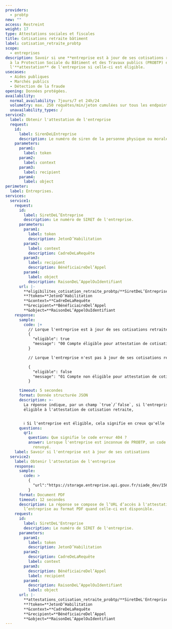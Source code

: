 ```yaml
---
providers:
  - probtp
new: ""
access: Restreint
weight: 17
type: Attestations sociales et fiscales
title: Cotisations retraite bâtiment
label: cotisation_retraite_probtp
scope:
  - entreprises
description: Savoir si une **entreprise est à jour de ses cotisations retraite**
  à la Protection Sociale du Bâtiment et des Travaux publics (PROBTP) et obtenir
  l'**attestation** de l'entreprise si celle-ci est éligible.
usecases:
  - Aides publiques
  - Marchés publics
  - Détection de la fraude
opening: Données protégées.
availability:
  normal_availability: 7jours/7 et 24h/24
  volumetry: max. 250 requêtes/min/jeton cumulées sur tous les endpoints renvoyant du JSON.
  unavailability_types: /
service2:
  label: Obtenir l'attestation de l'entreprise
  request:
    id:
      label: SirenDeLEntreprise
      description: Le numéro de siren de la personne physique ou morale recherchée
    parameters:
      param1:
        label: token
      param2:
        label: context
      param3:
        label: recipient
      param4:
        label: object
perimeter:
  label: Entreprises.
services:
  service1:
    request:
      id:
        label: SiretDeL’Entreprise
        description: Le numéro de SIRET de l'entreprise.
      parameters:
        param1:
          label: token
          description: JetonD’Habilitation
        param2:
          label: context
          description: CadreDeLaRequête
        param3:
          label: recipient
          description: BénéficiaireDel’Appel
        param4:
          label: object
          description: RaisonDeL’AppelOuIdentifiant
      url: |-
        **eligibilites_cotisation_retraite_probtp/**SiretDeL’Entreprise
        **?token=**JetonD’Habilitation
        **&context=**CadreDeLaRequête
        **&recipient=**BénéficiaireDel’Appel
        **&object=**RaisonDeL’AppelOuIdentifiant
    response:
      sample:
        code: |+
          // Lorque l'entreprise est à jour de ses cotisations retraite :
          {
            "eligible": true
            "message": "00 Compte éligible pour attestation de cotisation"
          }

          // Lorque l'entreprise n'est pas à jour de ses cotisations retraite :

          {
            "eligible": false
            "message": "01 Compte non éligible pour attestation de cotisation"
          }

      timeout: 5 secondes
      format: Donnée structurée JSON
      description: >-
        La réponse indique, par un champ `true`/`false`, si l'entreprise est
        éligible à l'attestation de cotisation retraite,


        ℹ️ Si l'entreprise est éligible, cela signifie en creux qu'elle est en règle de ses cotisations retraites.
      questions:
        qr1:
          question: Que signifie le code erreur 404 ?
          answer: Lorsque l'entreprise est inconnue de PROBTP, un code erreur (404) est
            renvoyé.
    label: Savoir si l'entreprise est à jour de ses cotisations
  service2:
    label: Obtenir l'attestation de l'entreprise
    response:
      sample:
        code: >
          {
            "url":"https://storage.entreprise.api.gouv.fr/siade_dev/1569139162-b99824d9c764aae19a862a0af-attestation_cotisation_retraite_probtp.pdf"
          }
      format: Document PDF
      timeout: 12 secondes
      description: La réponse se compose de l’URL d’accès à l'attestation de
        l’entreprise au format PDF quand celle-ci est disponible.
    request:
      id:
        label: SiretDeL'Entreprise
        description: Le numéro de SIRET de l'entreprise.
      parameters:
        param1:
          label: token
          description: JetonD’Habilitation
        param2:
          description: CadreDeLaRequête
          label: context
        param3:
          description: BénéficiaireDel’Appel
          label: recipient
        param4:
          description: RaisonDeL’AppelOuIdentifiant
          label: object
      url: |-
        **attestations_cotisation_retraite_probtp/**SiretDeL'Entreprise
        **?token=**JetonD’Habilitation
        **&context=**CadreDeLaRequête
        **&recipient=**BénéficiaireDel’Appel
        **&object=**RaisonDeL’AppelOuIdentifiant
---
```


